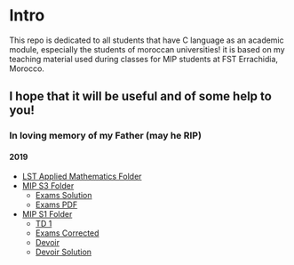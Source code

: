 # Intro
This repo is dedicated to all students that have C language as an academic module,
especially the students of moroccan universities! it is based on my teaching material
used during classes for MIP students at FST Errachidia, Morocco.
## I hope that it will be useful and of some help to you!
### In loving memory of my Father (may he RIP)

#### 2019
+ [LST Applied Mathematics Folder](https://github.com/DgrinderHZ/MIP-LST-MA-/tree/master/S5%20C%2B%2B)
+ [MIP S3 Folder](https://github.com/DgrinderHZ/MIP/tree/master/Langage%20C/S3)
   - [Exams Solution](https://github.com/DgrinderHZ/MIP/tree/master/Langage%20C/S3/Examens)
   - [Exams PDF](https://github.com/DgrinderHZ/MIP/blob/master/Langage%20C/S3/S%C3%A9rie%20TD%20et%20Exemens%20S3.pdf)
+ [MIP S1 Folder](https://github.com/DgrinderHZ/MIP/tree/master/Langage%20C/S1)
   - [TD 1](https://github.com/DgrinderHZ/MIP/blob/master/Bases%20de%20num%C3%A9ration/S%C3%A9rie%20N%C2%B0%201.md)
   - [Exams Corrected](https://github.com/DgrinderHZ/MIP/tree/master/Langage%20C/S3/Examens)
   - [Devoir](https://github.com/DgrinderHZ/MIP/blob/master/Langage%20C/S1/Devoir.md)
   - [Devoir Solution](https://github.com/DgrinderHZ/MIP/tree/master/Langage%20C/S1/Devoir%20-%20Solution)
   
   

